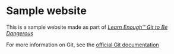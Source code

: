 # Sample website

This is a sample website made as part of [*Learn Enough™ Git to Be
Dangerous*](http://learnenough.com/git-tutorial)

For more information on Git, see the [official Git documentation](https://git-scm.com/)
